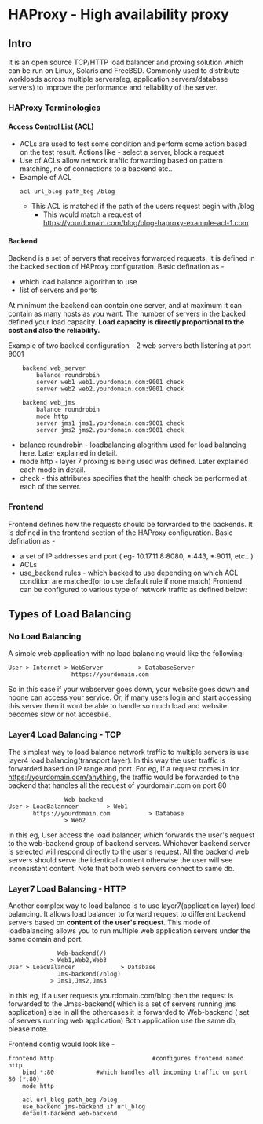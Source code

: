# HAProxy - High availability proxy

## Intro
It is an open source TCP/HTTP load balancer and proxing solution which can be run on Linux, Solaris and FreeBSD.
Commonly used to distribute workloads across multiple servers(eg, application servers/database servers) to improve the 
performance and reliablilty of the server.

### HAProxy Terminologies

#### Access Control List (ACL)
* ACLs are used to test some condition and perform some action based on the test result. Actions like - select a server, block a request
* Use of ACLs allow network traffic forwarding based on pattern matching, no of connections to a backend etc..
* Example of ACL 
	``` 
	acl url_blog path_beg /blog 
	```
	* This ACL is matched if the path of the users request begin with /blog
        * This would match a request of https://yourdomain.com/blog/blog-haproxy-example-acl-1.com

#### Backend
Backend is a set of servers that receives forwarded requests. 
It is defined in the backed section of HAProxy configuration.
Basic defination as - 
 * which load balance algorithm to use
 * list of servers and ports

At minimum the backend can contain one server, and at maximum it can contain as many hosts as you want.
The number of servers in the backed defined your load capacity. 
**Load capacity is directly proportional to the cost and also the reliability.**

Example of two backed configuration - 2 web servers both listening at port 9001
```
	backend web_server
		balance roundrobin
		server web1 web1.yourdomain.com:9001 check
		server web2 web2.yourdomain.com:9001 check
	
	backend web_jms
		balance roundrobin
		mode http
		server jms1 jms1.yourdomain.com:9001 check
		server jms2 jms2.yourdomain.com:9001 check
```

* balance roundrobin - loadbalancing alogrithm used for load balancing here. Later explained in detail.
* mode http	     - layer 7 proxing is being used was defined. Later explained each mode in detail.
* check		     - this attributes specifies that the health check be performed at each of the server. 

### Frontend
Frontend defines how the requests should be forwarded to the backends.
It is defined in the frontend section of the HAProxy configuration.
Basic defination as - 
 * a set of IP addresses and port ( eg- 10.17.11.8:8080, *:443, *:9011, etc.. )
 * ACLs
 * use_backend rules - which backed to use depending on which ACL condition are matched(or to use default rule if none match)
Frontend can be configured to various type of network traffic as defined below:

## Types of Load Balancing

### No Load Balancing
A simple web application with no load balancing would like the following:
```
User > Internet > WebServer 		 > DatabaseServer
                  https://yourdomain.com
```
So in this case if your webserver goes down, your website goes down and noone can access your service.
Or, if many users login and start accessing this server then it wont be able to handle 
so much load and website becomes slow or not accesbile.

### Layer4 Load Balancing - TCP
The simplest way to load balance network traffic to multiple servers is use layer4 load balancing(transport layer).
In this way the user traffic is forwarded based on IP range and port.
For eg, 
	If a request comes in for https://yourdomain.com/anything, the traffic would be forwarded to the backend
	that handles all the request of yourdomain.com on port 80
```
				Web-backend
User > LoadBalanncer 		> Web1		
       https://yourdomain.com			> Database
			 	> Web2

```
In this eg, User access the load balancer, which forwards the user's request to the web-backend group of backend servers.
Whichever backend server is selected will respond directly to the user's request. All the backend web servers should serve
the identical content otherwise the user will see inconsistent content. Note that both web servers connect to same db.

### Layer7 Load Balancing - HTTP
Another complex way to load balance is to use layer7(application layer) load balancing.
It allows load balancer to forward request to different backend servers based on **content of the user's request**.
This mode of loadbalancing allows you to run multiple web application servers under the same domain and port.
```
		      Web-backend(/)
		    > Web1,Web2,Web3	
User > LoadBalancer 			> Database
		      Jms-backend(/blog)
		    > Jms1,Jms2,Jms3
```
In this eg, if a user requests yourdomain.com/blog then the request is forwarded to the Jmss-backend( which is a set of servers running jms application) else in all the othercases it is forwarded to Web-backend ( set of servers running web application) Both applicatiion use the same db, please note.

Frontend config would look like - 
```
frontend http                            #configures frontend named http
	bind *:80			 #which handles all incoming traffic on port 80 (*:80)
	mode http
	
	acl url_blog path_beg /blog
	use_backend jms-backend if url_blog
	default-backend web-backend
```
	
	
	




















	
			
